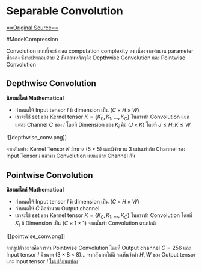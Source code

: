 # Separable Convolution
[==Original Source==](https://towardsdatascience.com/a-basic-introduction-to-separable-convolutions-b99ec3102728)

#ModelCompression

Convolution แบบนี้จะช่วยลด computation complexity ลง เนื่องจากจำนวน parameter ที่ลดลง ซึ่งจะประกอบด้วย 2 ขั้นตอนหลักๆคือ Depthwise Convolution และ Pointwise Convolution
## Depthwise Convolution
**นิยามสไตล์ Mathematical**
- กำหนดให้ Input tensor $I$ มี dimension เป็น $(C\times H\times W)$ 
- เราจะใช้ set ของ Kernel tensor $K=\{K_0, K_1, ..., K_C\}$ ในการทำ Convolution แยกแต่ละ Channel $C$ ของ $I$  โดยที่ Dimension ของ $K_i$ คือ $(J \times K)$ โดยที่ $J \leq H ; K\leq W$

![[depthwise_conv.png]]

จากตัวอย่าง Kernel Tensor $K$ มีขนาด $(5\times 5)$ และมีจำนวน 3 แผ่นเท่ากับ Channel ของ Input Tensor $I$ แล้วทำ Convolution แยกแต่ละ Channel กัน

## Pointwise Convolution
**นิยามสไตล์ Mathematical**
- กำหนดให้ Input tensor $I$ มี dimension เป็น $(C\times H\times W)$ 
- กำหนดให้ $\hat{C}$ คือจำนวน Output channel
- เราจะใช้ set ของ Kernel tensor $K=\{K_0, K_1, ..., K_{\hat{C}}\}$  ในการทำ Convolution โดยที่ $K_i$ มี Dimension เป็น $(C \times 1 \times 1)$  จากนั้นทำ Convolution ตามปกติ

![[pointwise_conv.png]]

จากรูปตัวอย่างคือการทำ Pointwise Convolution โดยที่ Output channel $\hat{C} = 256$  และ Input tensor $I$ มีขนาด $(3\times8\times8)$... หากสังเกตให้ดี จะเห็นว่าค่า $H,W$ ของ Output tensor และ Input tensor $I$ <ins>ไม่เปลี่ยนแปลง</ins>